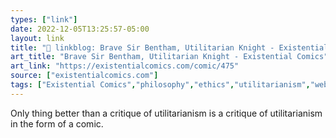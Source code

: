 ```yaml
---
types: ["link"]
date: 2022-12-05T13:25:57-05:00
layout: link
title: "🔗 linkblog: Brave Sir Bentham, Utilitarian Knight - Existential Comics'"
art_title: "Brave Sir Bentham, Utilitarian Knight - Existential Comics"
art_link: "https://existentialcomics.com/comic/475"
source: ["existentialcomics.com"]
tags: ["Existential Comics","philosophy","ethics","utilitarianism","webcomics"]
---
```

Only thing better than a critique of utilitarianism is a critique of utilitarianism in the form of a comic.  
 
